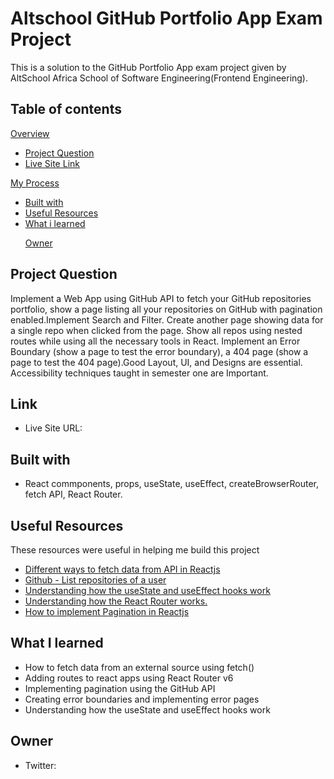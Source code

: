 <h1>Altschool GitHub Portfolio App Exam Project</h1>
<p>This is a solution to the GitHub Portfolio App exam project given by AltSchool Africa School of Software Engineering(Frontend Engineering).</p>
<h2>Table of contents</h2>
<a href="">Overview</a>
<ul>
  <li><a href="pq">Project Question</a></li>
  <li><a href="#ls">Live Site Link</a></li>
</ul>
<a href="">My Process</a>
<ul>
  <li><a href="#to">Built with</a></li>
  <li><a href="#ur">Useful Resources</a></li>
  <li><a href="#wil">What i learned</a></li>
</ul>
<ul>
 <a href="#or">Owner</a>
</ul>
<h2 id="pq">Project Question</h2>
<p>Implement a Web App using GitHub API to fetch your GitHub repositories portfolio, show a page listing all your repositories on GitHub with pagination enabled.Implement Search and Filter. Create another page showing data for a single repo when clicked from the page. Show all repos using nested routes while using all the necessary tools in React.    Implement an Error Boundary (show a page to test the error boundary), a 404 page  (show a page to test the 404 page).Good Layout, UI, and Designs are essential. Accessibility techniques taught in semester one are Important.</p>
<h2 id="ls">Link</h2>
<ul>
  <li>Live Site URL:<a href=""></a></li>
</ul>
<h2 id="to">Built with</h2>
<ul>
  <li>React commponents, props, useState, useEffect, createBrowserRouter, fetch API, React Router.</li>
</ul>
<h2 id=ur>Useful Resources</h2>
<p>These resources were useful in helping me build this project</p>
<ul>
  <li><a href="https://statusneo.com/different-ways-to-fetch-data-from-api-in-reactjs/">Different ways to fetch data from API in Reactjs</li>
  <li><a href="https://docs.github.com/en/rest/repos/repos?apiVersion=2022-11-28#list-repositories-for-a-user">Github - List repositories of a user</li>
  <li><a href="https://react.dev/">Understanding how the useState and useEffect hooks work</li>
  <li><a href="https://reactrouter.com/en/main/start/tutorial">Understanding how the React Router works.</li>
  <li><a href="https://dev.to/canhamzacode/how-to-implement-pagination-with-reactjs-2b04">How to implement Pagination in Reactjs</a></li>
</ul>
<h2 id="wil">What I learned</h2>
<ul>
  <li>How to fetch data from an external source using fetch()</li>
  <li>Adding routes to react apps using React Router v6</li>
  <li>Implementing pagination using the GitHub API</li>
  <li>Creating error boundaries and implementing error pages</li>
  <li>Understanding how the useState and useEffect hooks work</li>
</ul>
<h2 id="or">Owner</h2>
<ul>
  <li>Twitter: <a href="https://@Kakatrenches.twitter.com"></li>
</ul>








